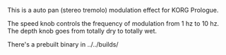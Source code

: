 This is a auto pan (stereo tremolo) modulation effect for KORG Prologue.

The speed knob controls the frequency of modulation from 1 hz to 10 hz. The depth knob goes from totally dry to totally wet.

There's a prebuilt binary in ../../builds/
